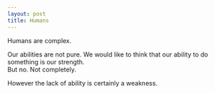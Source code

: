 ```yaml
---
layout: post
title: Humans
---
```


Humans are complex.

Our abilities are not pure.
We would like to think that our ability to do something is our strength.  
But no. Not completely.

However the lack of ability is certainly a weakness.

